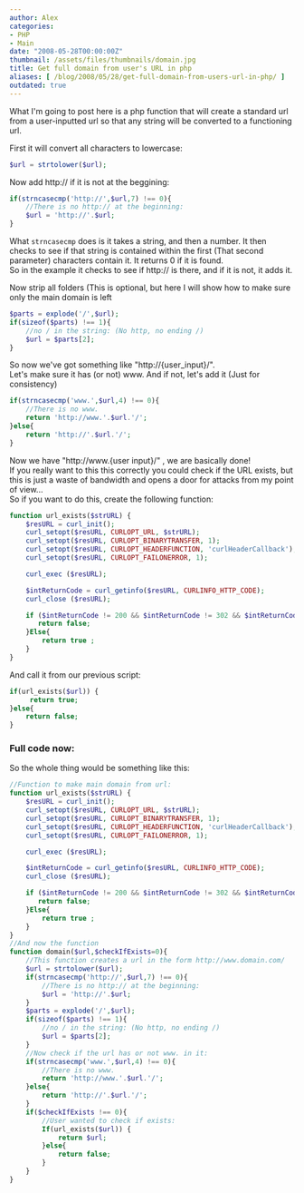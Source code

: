 ```yaml
---
author: Alex
categories:
- PHP
- Main
date: "2008-05-28T00:00:00Z"
thumbnail: /assets/files/thumbnails/domain.jpg
title: Get full domain from user's URL in php
aliases: [ /blog/2008/05/28/get-full-domain-from-users-url-in-php/ ]
outdated: true
---
```


What I\'m going to post here is a php function that will create a standard url from a user-inputted url so that any string will be converted to a functioning url.

First it will convert all characters to lowercase:

``` php
$url = strtolower($url);
```

Now add http:// if it is not at the beggining:

``` php
if(strncasecmp('http://',$url,7) !== 0){
	//There is no http:// at the beginning:
	$url = 'http://'.$url;
}
```  

What `strncasecmp` does is it takes a string, and then a number. It then checks to see if that string is contained within the first (That second parameter) characters contain it. It returns 0 if it is found.  
So in the example it checks to see if http:// is there, and if it is not, it adds it.

Now strip all folders (This is optional, but here I will show how to make sure only the main domain is left

``` php
$parts = explode('/',$url);
if(sizeof($parts) !== 1){
	//no / in the string: (No http, no ending /)
	$url = $parts[2];
}
```

So now we\'ve got something like \"http://{user_input}/\".  
Let\'s make sure it has (or not) www. And if not, let\'s add it (Just for consistency)

``` php
if(strncasecmp('www.',$url,4) !== 0){
	//There is no www.
	return 'http://www.'.$url.'/';
}else{
	return 'http://'.$url.'/';
}
```

Now we have \"http://www.{user input}/\" , we are basically done!  
If you really want to this this correctly you could check if the URL exists, but this is just a waste of bandwidth and opens a door for attacks from my point of view...  
So if you want to do this, create the following function:

``` php
function url_exists($strURL) {
    $resURL = curl_init();
    curl_setopt($resURL, CURLOPT_URL, $strURL);
    curl_setopt($resURL, CURLOPT_BINARYTRANSFER, 1);
    curl_setopt($resURL, CURLOPT_HEADERFUNCTION, 'curlHeaderCallback');
    curl_setopt($resURL, CURLOPT_FAILONERROR, 1);

    curl_exec ($resURL);

    $intReturnCode = curl_getinfo($resURL, CURLINFO_HTTP_CODE);
    curl_close ($resURL);

    if ($intReturnCode != 200 && $intReturnCode != 302 && $intReturnCode != 304) {
       return false;
    }Else{
        return true ;
    }
} 
```

And call it from our previous script:

``` php
if(url_exists($url)) {
     return true;
}else{
    return false;
}
```

### Full code now: 

So the whole thing would be something like this: 

``` php
//Function to make main domain from url:
function url_exists($strURL) {
    $resURL = curl_init();
    curl_setopt($resURL, CURLOPT_URL, $strURL);
    curl_setopt($resURL, CURLOPT_BINARYTRANSFER, 1);
    curl_setopt($resURL, CURLOPT_HEADERFUNCTION, 'curlHeaderCallback');
    curl_setopt($resURL, CURLOPT_FAILONERROR, 1);

    curl_exec ($resURL);

    $intReturnCode = curl_getinfo($resURL, CURLINFO_HTTP_CODE);
    curl_close ($resURL);

    if ($intReturnCode != 200 && $intReturnCode != 302 && $intReturnCode != 304) {
       return false;
    }Else{
        return true ;
    }
} 
//And now the function
function domain($url,$checkIfExists=0){
	//This function creates a url in the form http://www.domain.com/
	$url = strtolower($url);
	if(strncasecmp('http://',$url,7) !== 0){
		//There is no http:// at the beginning:
		$url = 'http://'.$url;
	}
	$parts = explode('/',$url);
	if(sizeof($parts) !== 1){
		//no / in the string: (No http, no ending /)
		$url = $parts[2];
	}
	//Now check if the url has or not www. in it:
	if(strncasecmp('www.',$url,4) !== 0){
		//There is no www.
		return 'http://www.'.$url.'/';
	}else{
		return 'http://'.$url.'/';
	}
	if($checkIfExists !== 0){
		//User wanted to check if exists:
		If(url_exists($url)) {
			return $url;
		}else{
			return false;
		}
	}
}
```
